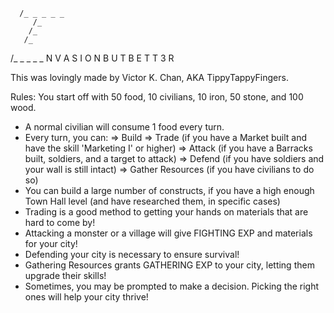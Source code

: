       /_ _ _ _ _
         /_
        /_
       /_
  /_ _ _ _ _   N V A S I O N   B U T   B E T T 3 R


 This was lovingly made by Victor K. Chan, AKA TippyTappyFingers.

 Rules:
 You start off with 50 food, 10 civilians, 10 iron, 50 stone, and 100 wood.
 - A normal civilian will consume 1 food every turn.
 - Every turn, you can:
   => Build
   => Trade (if you have a Market built and have the skill 'Marketing I' or higher)
   => Attack (if you have a Barracks built, soldiers, and a target to attack)
   => Defend (if you have soldiers and your wall is still intact)
   => Gather Resources (if you have civilians to do so)
 - You can build a large number of constructs, if you have a high enough Town Hall level (and have researched them, in specific cases)
 - Trading is a good method to getting your hands on materials that are hard to come by!
 - Attacking a monster or a village will give FIGHTING EXP and materials for your city!
 - Defending your city is necessary to ensure survival!
 - Gathering Resources grants GATHERING EXP to your city, letting them upgrade their skills!
 - Sometimes, you may be prompted to make a decision. Picking the right ones will help your city thrive!

